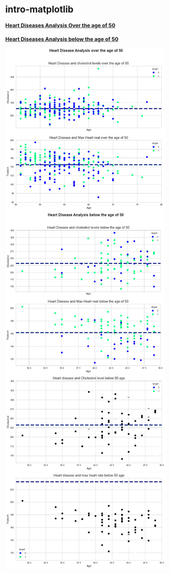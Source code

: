 # intro-matplotlib
### [Heart Diseases Analysis Over the age of 50](https://github.com/codebyrazakhan/intro-matplotlib/blob/main/heartdiesease.png)
### [Heart Diseases Analysis below the age of 50](https://github.com/codebyrazakhan/intro-matplotlib/blob/main/below_50_ana.png)
<div>
<img width = "500" src = "https://github.com/codebyrazakhan/intro-matplotlib/blob/main/heartdiesease.png" />
<img width = "500" src = "https://github.com/codebyrazakhan/intro-matplotlib/blob/main/below_50_ana.png" />
</div>
<img src = "https://github.com/codebyrazakhan/intro-matplotlib/blob/main/below_50.png" />
<img src = "https://github.com/codebyrazakhan/intro-matplotlib/blob/main/max_below_50.png" />

